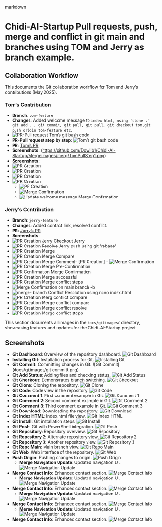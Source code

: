 markdown
# Chidi-AI-Startup Pull requests, push, merge and conflict in git main and branches using TOM and Jerry as branch example.

## Collaboration Workflow

This documents the Git collaboration workflow for Tom and Jerry’s contributions (May 2025).

### Tom’s Contribution
- **Branch**: `tom-feature`
- **Changes**: Added welcome message to `index.html, using 'clone .' git add . , git commit, git pull, git pull, git checkout tom,git push origin tom-feature etc`.
- ![**PR-Pull request** Tom’s git bash code](https://github.com/Dowlib1/Chidi-AI-Startup/pull/)
- **PR-Pull request atep by step**: ![Tom’s git bash code](https://github.com/Dowlib1/Chidi-AI-Startup/Mergeimage/merg/mergeconf1.png)
- **PR**: [Tom’s PR](https://github.com/Dowlib1/Chidi-AI-Startup/pull/)
- **Screenshots**: (https://github.com/Dowlib1/Chidi-AI-Startup/Mergeimages/merg/TomPullStep1.png)
- **Screenshots**:
 - ![PR Creation](Mergeimage/merg/mergeconf1.png)
  - ![PR Creation](Mergeimage/merg/TomPullStep2.png)
- ![PR Creation](Mergeimage/merg/TomPullStep3.png)
- ![PR Creation](Mergeimage/merg/TomPullStep4.png)
  - ![PR Creation](Mergeimage/merg/PULLC.png)
  - ![Merge Confirmation](Mergeimage/merg/Tompullstep1.png)
  - ![Update welcome message Merge Confirmation](Mergeimage/merg/Tompullstep1.png)

### Jerry’s Contribution
- **Branch**: `jerry-feature`
- **Changes**: Added contact link, resolved conflict.
- **PR**: [Jerry’s PR](https://github.com/Dowlib1/Chidi-AI-Startup/)
- **Screenshots**:
- ![PR Creation Jerry Checkout Jerry](Mergeimage/merg/mergeconf.png)
 - ![PR Creation Resolve Jerry push using git 'rebase'](Mergeimage/merg/pullconf.png)
 - ![PR Creation Merge ](Mergeimage/merg/Jerry.png)
 - ![PR Creation Merge Compare](Mergeimage/merg/Jerry1.png)
 - ![PR Creation Merge Comment](Mergeimage/merg/Jerry2.png)- [PR Creation]  - ![Merge Confirmation](Mergeimage/merg/Jerry3.png)
- ![PR Creation Merge Pre-Confirmation](Mergeimage/merg/Jerry4.png)
- ![PR Confirmation Merge Confirmation](Mergeimage/merg/Jerryconfirm.png)
- ![PR Creation Merge successful](Mergeimage/merg/Jerrysuc.png)
- ![PR Creation Merge conflict steps](Mergeimage/merg/conflict.png)
 - ![Merge Confirmation on main branch -b](Mergeimage/pullconf.png)
 - ![merge- branch Conflict Resolution using nano index.html](Mergeimage/merg/pullconflict.png)
 - ![PR Creation Merg conflict compare](Mergeimage/merg/mergeconf1.png)
 - ![PR Creation Merge conflict compare](Mergeimage/merg/mergeconf.png)
 - ![PR Creation Merge conflict resolve](Mergeimage/merg/Conflict2.png)
- ![PR Creation  Merge conflict steps](Mergeimage/merg/mergeconf.png)


This section documents all images in the `docs/gitimages/` directory, showcasing features and updates for the Chidi-AI-Startup project.

## Screenshots



- **Git Dashboard**: Overview of the repository dashboard.
  ![Git Dashboard](docs/gitimages/GItDashboard.png)
- **Installing Git**: Installation process for Git.
  ![Installing Git](docs/gitimages/Installinggit.png)
- **Git Commit**: Committing changes in Git.
  ![Git Commit](docs/gitimages/git committ.png)
- **Git Add Status**: Adding files and checking status.
  ![Git Add Status](docs/gitimages/gitaddstatus.png)
- **Git Checkout**: Demonstrates branch switching.
  ![Git Checkout](docs/gitimages/gitcheckout.png)
- **Git Clone**: Cloning the repository.
  ![Git Clone](docs/gitimages/gitclone.png)
- **Git Code**: Code view in the repository.
  ![Git Code](docs/gitimages/gitcode.png)
- **Git Comment 1**: First comment example in Git.
  ![Git Comment 1](docs/gitimages/gitcomment1.png)
- **Git Comment 2**: Second comment example in Git.
  ![Git Comment 2](docs/gitimages/gitcomment2.png)
- **Git Comment 3**: Third comment example in Git.
  ![Git Comment 3](docs/gitimages/gitcomment3.png)
- **Git Download**: Downloading the repository.
  ![Git Download](docs/gitimages/gitdownload.png)
- **Git Index HTML**: Index.html file view.
  ![Git Index HTML](docs/gitimages/gitindexhtml.png)
- **Git Install**: Git installation steps.
  ![Git Install](docs/gitimages/gitinstall.png)
- **Git Posh**: Git with PowerShell integration.
  ![Git Posh](docs/gitimages/gitposh.png)
- **Git Repository**: Repository overview.
  ![Git Repository](docs/gitimages/gitrepo.png)
- **Git Repository 2**: Alternate repository view.
  ![Git Repository 2](docs/gitimages/gitrepo2.png)
- **Git Repository 3**: Another repository view.
  ![Git Repository 3](docs/gitimages/gitrepo3.png)
- **Git Repo Main**: Main branch view.
  ![Git Repo Main](docs/gitimages/gitrpeomain.png)
- **Git Web**: Web interface of the repository.
  ![Git Web](docs/gitimages/gitweb.png)
- **Push Origin**: Pushing changes to origin.
  ![Push Origin](docs/gitimages/pushorigin.png)
  - **Merge Navigation Update**: Updated navigation UI.
  ![Merge Navigation Update](mergeimages/Commentmerge.png)
- **Merge Contact Info**: Enhanced contact section.
  ![Merge Contact Info](mergeimages/ConfirmMerge.png)
  - **Merge Navigation Update**: Updated navigation UI.
  ![Merge Navigation Update](mergeimages/gitcommerge.png)
- **Merge Contact Info**: Enhanced contact section.
  ![Merge Contact Info](mergeimages/mergecompare.png)
  - **Merge Navigation Update**: Updated navigation UI.
  ![Merge Navigation Update](mergeimages/Mergepull.png)
- **Merge Contact Info**: Enhanced contact section.
  ![Merge Contact Info](mergeimages/pullrequest.png)
  - **Merge Navigation Update**: Updated navigation UI.
  ![Merge Navigation Update](mergeimages/PULL.png)
- **Merge Contact Info**: Enhanced contact section.
  ![Merge Contact Info](mergeimages/MPULL.png)
